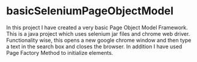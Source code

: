 # basicSeleniumPageObjectModel
In this project I have created a very basic Page Object Model Framework. This is a java project which uses selenium jar files and chrome web driver. Functionality wise, this opens a new google chrome window and then type a text in the search box and closes the browser. In addition I have used Page Factory Method to initialize elements.
